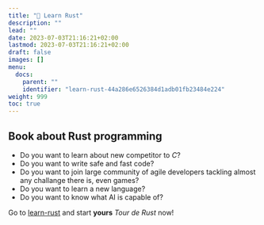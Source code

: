 ```yaml
---
title: "🦀 Learn Rust"
description: ""
lead: ""
date: 2023-07-03T21:16:21+02:00
lastmod: 2023-07-03T21:16:21+02:00
draft: false
images: []
menu:
  docs:
    parent: ""
    identifier: "learn-rust-44a286e6526384d1adb01fb23484e224"
weight: 999
toc: true
---
```


## Book about Rust programming

- Do you want to learn about new competitor to _C_?
- Do you want to write safe and fast code?
- Do you want to join large community of agile developers tackling almost any challange there is, even games?
- Do you want to learn a new language?
- Do you want to know what AI is capable of?

Go to [learn-rust](https://learn-rust.neosb.net) and start __yours__ _Tour de Rust_ now!
